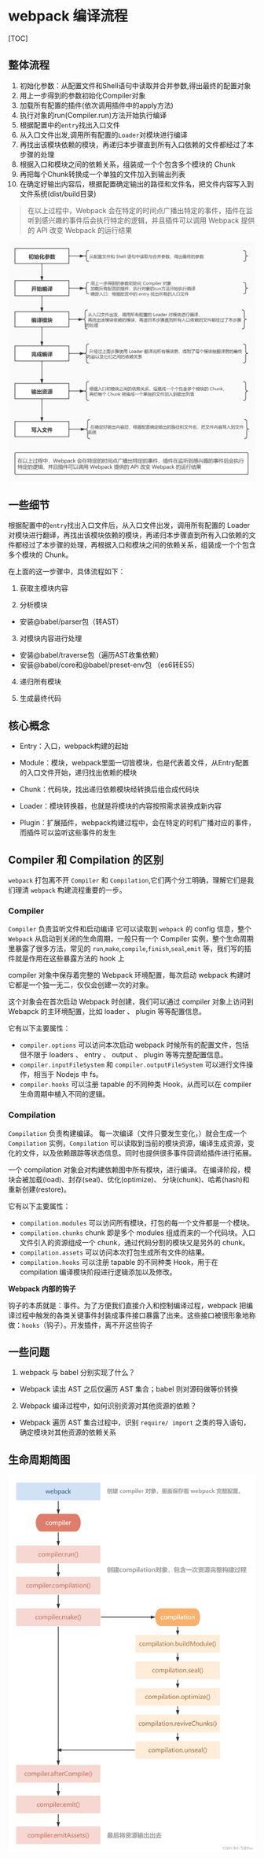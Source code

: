 # webpack 编译流程

[TOC]



## 整体流程

1. 初始化参数：从配置文件和Shell语句中读取并合并参数,得出最终的配置对象
2. 用上一步得到的参数初始化Compiler对象
3. 加载所有配置的插件(依次调用插件中的apply方法)
4. 执行对象的run(Compiler.run)方法开始执行编译
5. 根据配置中的`entry`找出入口文件
6. 从入口文件出发,调用所有配置的`Loader`对模块进行编译
7. 再找出该模块依赖的模块，再递归本步骤直到所有入口依赖的文件都经过了本步骤的处理
8. 根据入口和模块之间的依赖关系，组装成一个个包含多个模块的 Chunk
9. 再把每个Chunk转换成一个单独的文件加入到输出列表
10. 在确定好输出内容后，根据配置确定输出的路径和文件名，把文件内容写入到文件系统(dist/build目录)

> 在以上过程中，Webpack 会在特定的时间点广播出特定的事件，插件在监听到感兴趣的事件后会执行特定的逻辑，并且插件可以调用 Webpack 提供的 API 改变 Webpack 的运行结果

![](./重新学习_图片/flow.jpg)



## 一些细节

根据配置中的`entry`找出入口文件后，从入口文件出发，调用所有配置的 Loader 对模块进行翻译，再找出该模块依赖的模块，再递归本步骤直到所有入口依赖的文件都经过了本步骤的处理，再根据入口和模块之间的依赖关系，组装成一个个包含多个模块的 Chunk。

在上面的这一步骤中，具体流程如下：

1. 获取主模块内容

2. 分析模块

- 安装@babel/parser包（转AST）

3. 对模块内容进行处理

- 安装@babel/traverse包（遍历AST收集依赖）
- 安装@babel/core和@babel/preset-env包   （es6转ES5）

4. 递归所有模块

5. 生成最终代码




## 核心概念

- Entry：入口，webpack构建的起始

- Module：模块，webpack里面一切皆模块，也是代表着文件，从Entry配置的入口文件开始，递归找出依赖的模块

- Chunk：代码块，找出递归依赖模块经转换后组合成代码块

- Loader：模块转换器，也就是将模块的内容按照需求装换成新内容

- Plugin：扩展插件，webpack构建过程中，会在特定的时机广播对应的事件，而插件可以监听这些事件的发生




## Compiler 和 Compilation 的区别

`webpack` 打包离不开 `Compiler` 和 `Compilation`,它们两个分工明确，理解它们是我们理清 `webpack` 构建流程重要的一步。



### Compiler

`Compiler` 负责监听文件和启动编译 它可以读取到 `webpack` 的 config 信息，整个 `Webpack` 从启动到关闭的生命周期，一般只有一个 Compiler 实例，整个生命周期里暴露了很多方法，常见的 `run`,`make`,`compile`,`finish`,`seal`,`emit` 等，我们写的插件就是作用在这些暴露方法的 hook 上

compiler 对象中保存着完整的 Webpack 环境配置，每次启动 webpack 构建时它都是一个独一无二，仅仅会创建一次的对象。

这个对象会在首次启动 Webpack 时创建，我们可以通过 compiler 对象上访问到 Webapck 的主环境配置，比如 loader 、 plugin 等等配置信息。

它有以下主要属性：

- `compiler.options` 可以访问本次启动 webpack 时候所有的配置文件，包括但不限于 loaders 、 entry 、 output 、 plugin 等等完整配置信息。
- `compiler.inputFileSystem` 和 `compiler.outputFileSystem` 可以进行文件操作，相当于 Nodejs 中 fs。
- `compiler.hooks` 可以注册 tapable 的不同种类 Hook，从而可以在 compiler 生命周期中植入不同的逻辑。



### Compilation

`Compilation` 负责构建编译。 每一次编译（文件只要发生变化，）就会生成一个 `Compilation` 实例，`Compilation` 可以读取到当前的模块资源，编译生成资源，变化的文件，以及依赖跟踪等状态信息。同时也提供很多事件回调给插件进行拓展。

一个 compilation 对象会对构建依赖图中所有模块，进行编译。 在编译阶段，模块会被加载(load)、封存(seal)、优化(optimize)、 分块(chunk)、哈希(hash)和重新创建(restore)。

它有以下主要属性：

- `compilation.modules` 可以访问所有模块，打包的每一个文件都是一个模块。
- `compilation.chunks` chunk 即是多个 modules 组成而来的一个代码块。入口文件引入的资源组成一个 chunk，通过代码分割的模块又是另外的 chunk。
- `compilation.assets` 可以访问本次打包生成所有文件的结果。
- `compilation.hooks` 可以注册 tapable 的不同种类 Hook，用于在 compilation 编译模块阶段进行逻辑添加以及修改。


**Webpack 内部的钩子**

钩子的本质就是：事件。为了方便我们直接介入和控制编译过程，webpack 把编译过程中触发的各类关键事件封装成事件接口暴露了出来。这些接口被很形象地称做：`hooks`（钩子）。开发插件，离不开这些钩子



## 一些问题

1. webpack 与 babel 分别实现了什么？

- Webpack 读出 AST 之后仅遍历 AST 集合；babel 则对源码做等价转换

  

2. Webpack 编译过程中，如何识别资源对其他资源的依赖？

  - Webpack 遍历 AST 集合过程中，识别 `require/ import` 之类的导入语句，确定模块对其他资源的依赖关系



## 生命周期简图

![](./重新学习_图片/生命周期.png)



